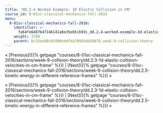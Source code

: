 ```yaml
---
title: 'DD.2.4 Worked Example: 1D Elastic Collision in CM'
course_id: 8-01sc-classical-mechanics-fall-2016
menu:
  8-01sc-classical-mechanics-fall-2016:
    identifier: >-
      fa64fe6487b47146141a6e35eb5cb93c_dd.2.4-worked-example-1d-elastic-collision-in-cm
    weight: 1750
    parent: bc33ee80c8fd90e4dfda7092ddd24879_week-9-collision-theory
---
```

« [Previous]({{% getpage "courses/8-01sc-classical-mechanics-fall-2016/sections/week-9-collision-theory/dd.2.3-1d-elastic-collision-velocities-in-cm-frame" %}}) | [Next]({{% getpage "courses/8-01sc-classical-mechanics-fall-2016/sections/week-9-collision-theory/dd.2.5-kinetic-energy-in-different-reference-frames" %}}) »

« [Previous]({{% getpage "courses/8-01sc-classical-mechanics-fall-2016/sections/week-9-collision-theory/dd.2.3-1d-elastic-collision-velocities-in-cm-frame" %}}) | [Next]({{% getpage "courses/8-01sc-classical-mechanics-fall-2016/sections/week-9-collision-theory/dd.2.5-kinetic-energy-in-different-reference-frames" %}}) »